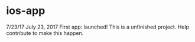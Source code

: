 # ios-app
7/23/17
July 23, 2017
  First app: launched!
This is a unfinished project. Help contribute to make this happen.
